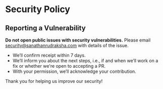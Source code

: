 # Security Policy

## Reporting a Vulnerability

**Do not open public issues with security vulnerabilities.** Please email security@sanathanrudraksha.com with details of the issue.

- We’ll confirm receipt within 7 days.
- We’ll inform you about the next steps, i.e., if and when we’ll work on a fix or whether we're open to accepting a PR.
- With your permission, we’ll acknowledge your contribution.

Thank you for helping us improve our security!

